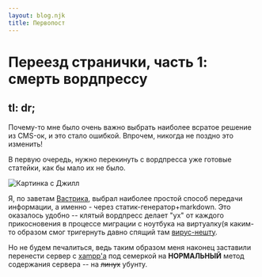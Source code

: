 ```yaml
---
layout: blog.njk
title: Первопост
---
```

# Переезд странички, часть 1: смерть вордпрессу
## tl: dr;

Почему-то мне было очень важно выбрать наиболее всратое решение из CMS-ок, и это стало ошибкой. Впрочем, никогда не поздно это изменить!

В первую очередь, нужно перекинуть с вордпресса уже готовые статейки, как бы мало их не было.

![Картинка с Джилл](<http://cingulari.ru/2024/gallery-images/33 - Джилл Стингрей.png> "Разлеглась и чиллит")

Я, по заветам [Вастрика](https://vas3k.blog/notes/how_to_blog/), выбрал наиболее простой способ передачи информации, а именно - через статик-генератор+markdown. Это оказалось удобно -- клятый вордпресс делает "ух" от каждого прикосновения в процессе миграции с ноутбука на виртуалку(я каким-то образом смог тригернуть давно спящий там [вирус-нешту](https://ru.wikipedia.org/wiki/Neshta).

Но не будем печалиться, ведь таким образом меня наконец заставили перенести сервер с [xampp'а](https://www.apachefriends.org/ru/index.html) под семеркой на **НОРМАЛЬНЫЙ** метод содержания сервера -- на ~~линух~~ убунту.